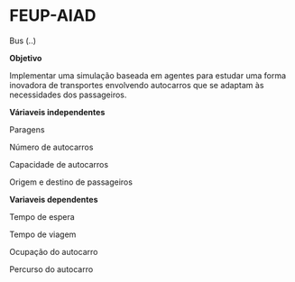# FEUP-AIAD

Bus (..)

**Objetivo**

Implementar uma simulação baseada em agentes para estudar uma forma inovadora de transportes envolvendo autocarros que se adaptam às necessidades dos passageiros.


**Váriaveis independentes**

 Paragens
 
 Número de autocarros
 
 Capacidade de autocarros
 
 Origem e destino de passageiros
 
 
 **Variaveis dependentes**
 
  Tempo de espera
  
  Tempo de viagem
  
  Ocupação do autocarro
  
  
  Percurso do autocarro
